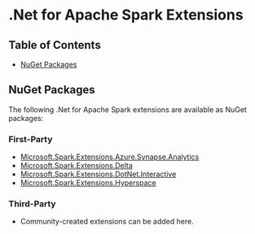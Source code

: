 # .Net for Apache Spark Extensions

## Table of Contents
- [NuGet Packages](#nuget-packages)

## NuGet Packages

The following .Net for Apache Spark extensions are available as NuGet packages:

### First-Party

* [Microsoft.Spark.Extensions.Azure.Synapse.Analytics](https://www.nuget.org/packages/Microsoft.Spark.Extensions.Azure.Synapse.Analytics/)
* [Microsoft.Spark.Extensions.Delta](https://www.nuget.org/packages/Microsoft.Spark.Extensions.Delta/)
* [Microsoft.Spark.Extensions.DotNet.Interactive](https://www.nuget.org/packages/Microsoft.Spark.Extensions.DotNet.Interactive/)
* [Microsoft.Spark.Extensions.Hyperspace](https://www.nuget.org/packages/Microsoft.Spark.Extensions.Hyperspace/)

### Third-Party

* Community-created extensions can be added here.